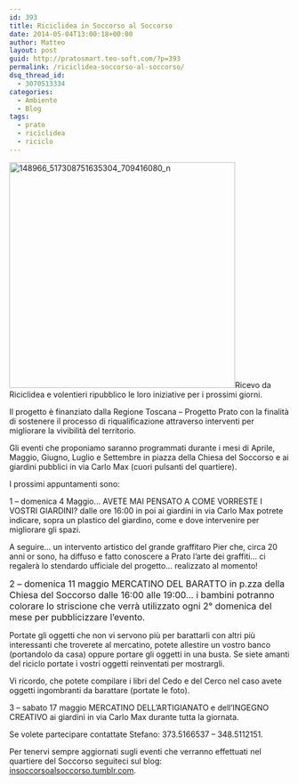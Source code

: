 ```yaml
---
id: 393
title: Riciclidea in Soccorso al Soccorso
date: 2014-05-04T13:00:18+00:00
author: Matteo
layout: post
guid: http://pratosmart.teo-soft.com/?p=393
permalink: /riciclidea-soccorso-al-soccorso/
dsq_thread_id:
  - 3070513334
categories:
  - Ambiente
  - Blog
tags:
  - prato
  - riciclidea
  - riciclo
---
```

[<img class=" wp-image-394 alignleft" alt="148966_517308751635304_709416080_n" src="http://pratosmart.teo-soft.com/wp-content/uploads/2014/05/148966_517308751635304_709416080_n.jpg" width="406" height="406" srcset="http://pratosmart.teo-soft.com/wp-content/uploads/2014/05/148966_517308751635304_709416080_n-150x150.jpg 150w, http://pratosmart.teo-soft.com/wp-content/uploads/2014/05/148966_517308751635304_709416080_n-300x300.jpg 300w, http://pratosmart.teo-soft.com/wp-content/uploads/2014/05/148966_517308751635304_709416080_n.jpg 580w" sizes="(max-width: 406px) 100vw, 406px" />](http://pratosmart.teo-soft.com/wp-content/uploads/2014/05/148966_517308751635304_709416080_n.jpg)Ricevo da Riciclidea e volentieri ripubblico le loro iniziative per i prossimi giorni.

Il progetto è finanziato dalla Regione Toscana – Progetto Prato con la finalità di sostenere il processo di riqualificazione attraverso interventi per migliorare la vivibilità del territorio.

Gli eventi che proponiamo saranno programmati durante i mesi di Aprile, Maggio, Giugno, Luglio e Settembre in piazza della Chiesa del Soccorso e ai giardini pubblici in via Carlo Max (cuori pulsanti del quartiere).

I prossimi appuntamenti sono:

1 &#8211; domenica 4 Maggio&#8230; AVETE MAI PENSATO A COME VORRESTE I VOSTRI GIARDINI? dalle ore 16:00 in poi ai giardini in via Carlo Max potrete indicare, sopra un plastico del giardino, come e dove intervenire per migliorare gli spazi.

A seguire&#8230; un intervento artistico del grande graffitaro Pier che, circa 20 anni or sono, ha diffuso e fatto conoscere a Prato l&#8217;arte dei graffiti&#8230; ci regalerà lo stendardo ufficiale del progetto&#8230; realizzato al momento!

<span style="font-size: 16px;">2 &#8211; domenica 11 maggio MERCATINO DEL BARATTO in p.zza della Chiesa del Soccorso dalle 16:00 alle 19:00&#8230; i bambini potranno colorare lo striscione che verrà utilizzato ogni 2° domenica del mese per pubblicizzare l’evento.</span>

Portate gli oggetti che non vi servono più per barattarli con altri più interessanti che troverete al mercatino, potete allestire un vostro banco (portandolo da casa) oppure portare gli oggetti in una busta. Se siete amanti del riciclo portate i vostri oggetti reinventati per mostrargli.

Vi ricordo, che potete compilare i libri del Cedo e del Cerco nel caso avete oggetti ingombranti da barattare (portate le foto).

3 &#8211; sabato 17 maggio MERCATINO DELL&#8217;ARTIGIANATO e dell&#8217;INGEGNO CREATIVO ai giardini in via Carlo Max durante tutta la giornata.

Se volete partecipare contattate Stefano: 373.5166537 &#8211; 348.5112151.

Per tenervi sempre aggiornati sugli eventi che verranno effettuati nel quartiere del Soccorso seguiteci sul blog: [insoccorsoalsoccorso.tumblr.com](http://insoccorsoalsoccorso.tumblr.com/).